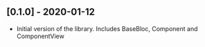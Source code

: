 ## [0.1.0] - 2020-01-12

* Initial version of the library. Includes BaseBloc, Component and ComponentView

